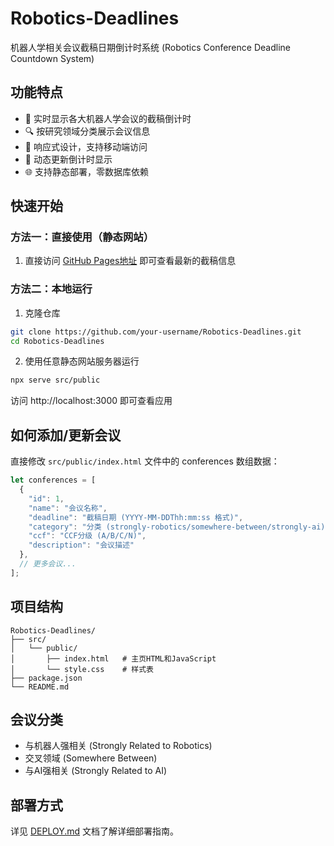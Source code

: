 # Robotics-Deadlines

机器人学相关会议截稿日期倒计时系统 (Robotics Conference Deadline Countdown System)

## 功能特点

- 📅 实时显示各大机器人学会议的截稿倒计时
- 🔍 按研究领域分类展示会议信息
- 📱 响应式设计，支持移动端访问
- 🔄 动态更新倒计时显示
- 🌐 支持静态部署，零数据库依赖

## 快速开始

### 方法一：直接使用（静态网站）

1. 直接访问 [GitHub Pages地址](#) 即可查看最新的截稿信息

### 方法二：本地运行

1. 克隆仓库
```bash
git clone https://github.com/your-username/Robotics-Deadlines.git
cd Robotics-Deadlines
```

2. 使用任意静态网站服务器运行
```bash
npx serve src/public
```

访问 http://localhost:3000 即可查看应用

## 如何添加/更新会议

直接修改 `src/public/index.html` 文件中的 conferences 数组数据：

```javascript
let conferences = [
  {
    "id": 1,
    "name": "会议名称",
    "deadline": "截稿日期 (YYYY-MM-DDThh:mm:ss 格式)",
    "category": "分类 (strongly-robotics/somewhere-between/strongly-ai)",
    "ccf": "CCF分级 (A/B/C/N)",
    "description": "会议描述"
  },
  // 更多会议...
];
```

## 项目结构

```
Robotics-Deadlines/
├── src/
│   └── public/
│       ├── index.html   # 主页HTML和JavaScript
│       └── style.css    # 样式表
├── package.json
└── README.md
```

## 会议分类

- 与机器人强相关 (Strongly Related to Robotics)
- 交叉领域 (Somewhere Between)
- 与AI强相关 (Strongly Related to AI)

## 部署方式

详见 [DEPLOY.md](DEPLOY.md) 文档了解详细部署指南。
